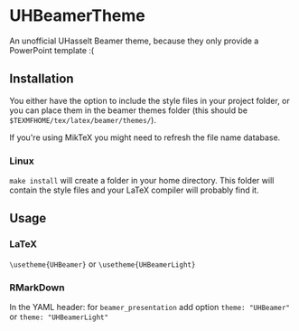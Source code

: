 # UHBeamerTheme
An unofficial UHasselt Beamer theme, because they only provide a PowerPoint template :(

## Installation
  
  You either have the option to include the style files in your project folder, or you can place them in the beamer themes folder (this should be `$TEXMFHOME/tex/latex/beamer/themes/`).

  If you're using MikTeX you might need to refresh the file name database.

  ### Linux

  `make install` will create a folder in your home directory. This folder will contain the style files and your LaTeX compiler will probably find it.

## Usage

  ### LaTeX

  `\usetheme{UHBeamer}` or `\usetheme{UHBeamerLight}`

  ### RMarkDown

  In the YAML header: for `beamer_presentation` add option `theme: "UHBeamer"` or `theme: "UHBeamerLight"`